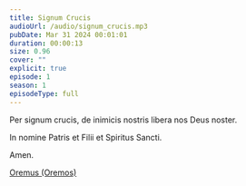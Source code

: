 ```yaml
---
title: Signum Crucis
audioUrl: /audio/signum_crucis.mp3
pubDate: Mar 31 2024 00:01:01
duration: 00:00:13
size: 0.96
cover: ""
explicit: true
episode: 1
season: 1
episodeType: full
---
```


Per signum crucis, de inimicis nostris libera nos Deus noster.

In nomine Patris et Filii et Spiritus Sancti.

Amen.

<div class="text-center mt-16">
    <a class="btn btn-accent mt-9" href="/post02">Oremus (Oremos)</a>
  </div>